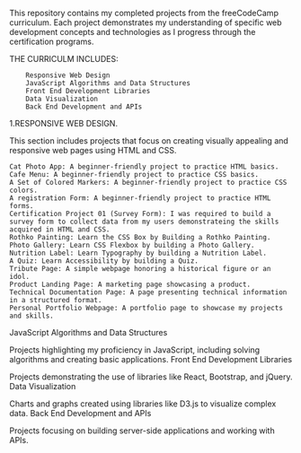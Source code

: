 This repository contains my completed projects from the freeCodeCamp curriculum. Each project demonstrates my understanding of specific web development concepts and technologies as I progress through the certification programs.

   THE CURRICULM INCLUDES:
        
        Responsive Web Design
        JavaScript Algorithms and Data Structures
        Front End Development Libraries
        Data Visualization
        Back End Development and APIs

1.RESPONSIVE WEB DESIGN.

This section includes projects that focus on creating visually appealing and responsive web pages using HTML and CSS.

    Cat Photo App: A beginner-friendly project to practice HTML basics.
    Cafe Menu: A beginner-friendly project to practice CSS basics.
    A Set of Colored Markers: A beginner-friendly project to practice CSS colors.
    A registration Form: A beginner-friendly project to practice HTML forms.
    Certification Project 01 (Survey Form): I was required to build a survey form to collect data from my users demonstrateing the skills acquired in HTML and CSS.
    Rothko Painting: Learn the CSS Box by Building a Rothko Painting.
    Photo Gallery: Learn CSS Flexbox by building a Photo Gallery.
    Nutrition Label: Learn Typography by building a Nutrition Label.
    A Quiz: Learn Accessibility by building a Quiz.
    Tribute Page: A simple webpage honoring a historical figure or an idol.
    Product Landing Page: A marketing page showcasing a product.
    Technical Documentation Page: A page presenting technical information in a structured format.
    Personal Portfolio Webpage: A portfolio page to showcase my projects and skills.


JavaScript Algorithms and Data Structures

Projects highlighting my proficiency in JavaScript, including solving algorithms and creating basic applications.
Front End Development Libraries

Projects demonstrating the use of libraries like React, Bootstrap, and jQuery.
Data Visualization

Charts and graphs created using libraries like D3.js to visualize complex data.
Back End Development and APIs

Projects focusing on building server-side applications and working with APIs.
